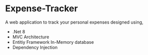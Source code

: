# Expense-Tracker
A web application to track your personal expenses designed using,
- .Net 8
- MVC Architecture
- Entitiy Framework In-Memory database
- Dependency Injection
  
